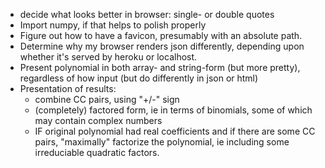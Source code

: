 - decide what looks better in browser: single- or double quotes
- Import numpy, if that helps to polish properly
- Figure out how to have a favicon, presumably with an absolute path.
- Determine why my browser renders json differently, depending upon whether it's served by heroku or localhost.
- Present polynomial in both array- and string-form (but more pretty), regardless of how input (but do differently in json or html)
- Presentation of results:
    - combine CC pairs, using "+/-" sign
    - (completely) factored form, ie in terms of binomials, some of which may contain complex numbers
    - IF original polynomial had real coefficients and if there are some CC pairs, "maximally" factorize the polynomial, ie including some irreduciable quadratic factors.
